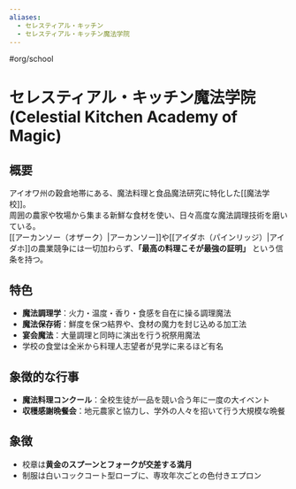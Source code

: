 ```yaml
---
aliases:
  - セレスティアル・キッチン
  - セレスティアル・キッチン魔法学院
---
```


#org/school 
# セレスティアル・キッチン魔法学院 (Celestial Kitchen Academy of Magic)

## 概要
アイオワ州の穀倉地帯にある、魔法料理と食品魔法研究に特化した[[魔法学校]]。  
周囲の農家や牧場から集まる新鮮な食材を使い、日々高度な魔法調理技術を磨いている。  
[[アーカンソー（オザーク）|アーカンソー]]や[[アイダホ（パインリッジ）|アイダホ]]の農業競争には一切加わらず、**「最高の料理こそが最強の証明」** という信条を持つ。

## 特色
- **魔法調理学**：火力・温度・香り・食感を自在に操る調理魔法  
- **魔法保存術**：鮮度を保つ結界や、食材の魔力を封じ込める加工法  
- **宴会魔法**：大量調理と同時に演出を行う祝祭用魔法  
- 学校の食堂は全米から料理人志望者が見学に来るほど有名

## 象徴的な行事
- **魔法料理コンクール**：全校生徒が一品を競い合う年に一度の大イベント  
- **収穫感謝晩餐会**：地元農家と協力し、学外の人々を招いて行う大規模な晩餐

## 象徴
- 校章は**黄金のスプーンとフォークが交差する満月**
- 制服は白いコックコート型ローブに、専攻年次ごとの色付きエプロン
